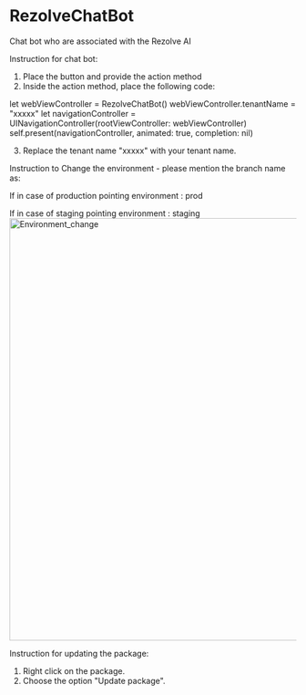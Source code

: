 # RezolveChatBot
Chat bot  who are associated with the Rezolve AI 


Instruction for chat bot:
1. Place the button and provide the action method
2. Inside the action method, place the following code:

let webViewController = RezolveChatBot()
        webViewController.tenantName = "xxxxx"
        let navigationController = UINavigationController(rootViewController: webViewController)
        self.present(navigationController, animated: true, completion: nil)

3. Replace the tenant name "xxxxx" with your tenant name.

Instruction to Change the environment - please mention the branch name as:

If in case of production pointing environment : prod

If in case of staging pointing environment : staging
<img width="741" alt="Environment_change" src="https://github.com/a-science/RezolveChatBot/assets/1118654/4abdb80f-7cd1-462a-a003-297391899e04">


Instruction for updating the package:
1. Right click on the package.
2. Choose the option "Update package".
